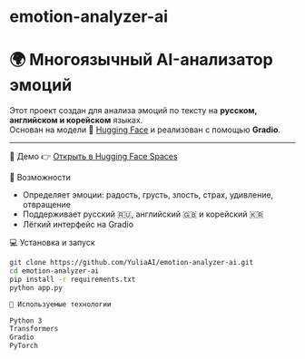 # emotion-analyzer-ai
# 🌍 Многоязычный AI-анализатор эмоций

Этот проект создан для анализа эмоций по тексту на **русском, английском и корейском** языках.  
Основан на модели 🤗 [Hugging Face](https://huggingface.co/j-hartmann/emotion-multilingual-roberta-base) и реализован с помощью **Gradio**.

---

🚀 Демо
👉 [Открыть в Hugging Face Spaces](https://huggingface.co/spaces/julie_s04/emotion-analyzer-julie)



🧠 Возможности
- Определяет эмоции: радость, грусть, злость, страх, удивление, отвращение  
- Поддерживает русский 🇷🇺, английский 🇬🇧 и корейский 🇰🇷  
- Лёгкий интерфейс на Gradio  



💻 Установка и запуск
```bash
git clone https://github.com/YuliaAI/emotion-analyzer-ai.git
cd emotion-analyzer-ai
pip install -r requirements.txt
python app.py

🧩 Используемые технологии

Python 3
Transformers
Gradio
PyTorch
